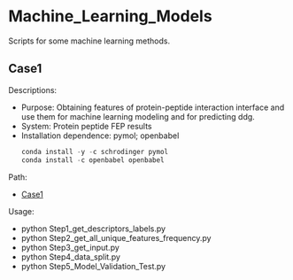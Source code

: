 # Machine_Learning_Models
Scripts for some machine learning methods.  

## Case1
Descriptions:   
 - Purpose: Obtaining features of protein-peptide interaction interface and use them for machine learning modeling and for predicting ddg.
 - System: Protein peptide FEP results     
 - Installation dependence: pymol; openbabel
    ```python
    conda install -y -c schrodinger pymol
    conda install -c openbabel openbabel
    ```

Path:  
 - [Case1](./Script/case1/)   

Usage: 
 - python Step1_get_descriptors_labels.py  
 - python Step2_get_all_unique_features_frequency.py  
 - python Step3_get_input.py  
 - python Step4_data_split.py  
 - python Step5_Model_Validation_Test.py  